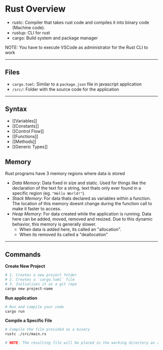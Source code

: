 # Rust Overview
- rustc: Compiler that takes rust code and compiles it into binary code (Machine code).
- rustup: CLI for rust
- cargo: Build system and package manager

NOTE: You have to execute VSCode as administrator for the Rust CLI to work

-------

## Files
- `cargo.toml`: Similar to a `package.json` file in javascript application
- `/src/`: Folder with the source code for the application

------------

## Syntax
- [[Variables]]
- [[Constants]]
- [[Control Flow]]
- [[Functions]]
- [[Methods]]
- [[Generic Types]]


## Memory

Rust programs have 3 memory regions where data is stored

- *Data Memory*: Data fixed in size and static. Used for things like the declaration of the text for a string, text thats only ever found in a specific region (eg. `"Hello World!"`).
- *Stack Memory*: For data thats declared as variables within a function. The location of this memory doesnt change during the function call to make it faster to access.
- *Heap Memory*: For data created while the application is running. Data here can be added, moved, removed and resized. Due to this dynamic behavior, this memory is generally slower. 
	- When data is added here, its called an "allocation". 
	- When its removed its called a "deallocation"

-----

## Commands

**Create New Project**

```bash
# 1. Creates a new project folder
# 2. Creates a `cargo.toml` file
# 3. Initializes it as a git repo
cargo new project-name
```

**Run application**

```bash
# Run and compile your code
cargo run
```

**Compile a Specific File**

```bash
# Compile the file provided as a binary
rustc ./src/main.rs

# NOTE: The resulting file will be placed in the working directory as an "extensionless" file with the name of the original .rs file
```

